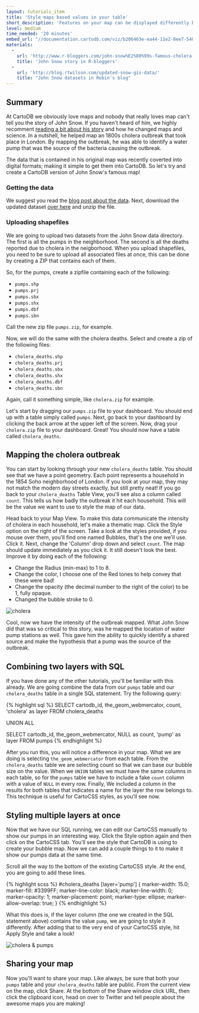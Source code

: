 ```yaml
---
layout: tutorials_item
title: 'Style maps based values in your table'
short_description: 'Features on your map can be displayed differently based on their values, learn how to do it'
level: medium
time_needed: '20 minutes'
embed_url: "//documentation.cartodb.com/viz/b206463e-ea44-11e2-8ee7-5404a6a683d5/embed_map?title=false&description=true&search=false&shareable=true&cartodb_logo=false&layer_selector=false&legends=true&scrollwheel=false&fullscreen=true&sublayer_options=1&sql=SELECT%20cartodb_id%2C%20the_geom_webmercator%2C%20count%2C%20'cholera'%20as%20layer%0AFROM%20cholera_deaths%0A%0AUNION%20ALL%0A%0ASELECT%20cartodb_id%2C%20the_geom_webmercator%2C%20NULL%20as%20count%2C%20'pump'%20as%20layer%0AFROM%20pumps&sw_lat=51.51063885098415&sw_lon=-0.14483928680419922&ne_lat=51.51606049455287&ne_lon=-0.1279306411743164"
materials:
  -
    url: 'http://www.r-bloggers.com/john-snow%E2%80%99s-famous-cholera-analysis-data-in-modern-gis-formats/'
    title: 'John Snow story in R-bloggers'
  -
    url: 'http://blog.rtwilson.com/updated-snow-gis-data/'
    title: "John Snow datasets in Robin's blog"
---
```


## Summary

At CartoDB we obviously love maps and nobody that really loves map can't tell you the story of John Snow. If you haven't heard of him, we highly recomment [reading a bit about his story](http://en.wikipedia.org/wiki/John_Snow_(physician)#Cholera) and how he changed maps and science. In a nutshell, he helped map an 1800s cholera outbreak that took place in London. By mapping the outbreak, he was able to identify a water pump that was the source of the bacteria causing the outbreak.

The data that is contained in his original map was recently coverted into digital formats; making it simple to get them into CartoDB. So let's try and create a CartoDB version of John Snow's famous map!

### Getting the data

We suggest you read the [blog post about the data](http://www.r-bloggers.com/john-snow%E2%80%99s-famous-cholera-analysis-data-in-modern-gis-formats/). Next, download the updated dataset [over here](http://blog.rtwilson.com/updated-snow-gis-data/) and unzip the file.

### Uploading shapefiles

We are going to upload two datasets from the John Snow data directory. The first is all the pumps in the neighborhood. The second is all the deaths reported due to cholera in the neigborhood. When you upload shapefiles, you need to be sure to upload all associated files at once, this can be done by creating a ZIP that contains each of them.

So, for the pumps, create a zipfile containing each of the following:

- `pumps.shp`
- `pumps.prj`
- `pumps.sbx`
- `pumps.shx`
- `pumps.dbf`
- `pumps.sbn`

Call the new zip file `pumps.zip`, for example.

Now, we will do the same with the cholera deaths. Select and create a zip of the following files:

- `cholera_deaths.shp`
- `cholera_deaths.prj`
- `cholera_deaths.sbx`
- `cholera_deaths.shx`
- `cholera_deaths.dbf`
- `cholera_deaths.sbn`

Again, call it something simple, like `cholera.zip` for example.

Let's start by dragging our `pumps.zip` file to your dashboard. You should end up with a table simply called `pumps`. Next, go back to your dashboard by clicking the <span class="ui_element" data-element="back_to_dashboard">back arrow</span> at the upper left of the screen. Now, drag your `cholera.zip` file to your dashboard. Great! You should now have a table called `cholera_deaths`.


## Mapping the cholera outbreak

You can start by looking through your new `cholera_deaths` table. You should see that we have a point geometry. Each point represents a household in the 1854 Soho neighborhood of London. If you look at your map, they may not match the modern day streets exactly, but still pretty neat! If you go back to your `cholera_deaths` <span class="ui_element" data-element="table_view">Table View</span>, you'll see also a column called `count`. This tells us how badly the outbreak it hit each household. This will be the value we want to use to style the map of our data.

Head back to your <span class="ui_element" data-element="map_view">Map View</span>. To make this data communicate the intensity of cholera in each household, let's make a thematic map. Click the <span class="ui_element" data-element="style_option">Style option</span> on the right of the screen. Take a look at the styles provided, if you mouse over them, you'll find one named <span class="ui_element" data-element="bubbles">Bubbles</span>, that's the one we'll use. Click it. Next, change the 'Column' drop down and select `count`. The map should update immediately as you click it. It still doesn't look the best. Improve it by doing each of the following:

- Change the Radius (min-max) to 1 to 8.
- Change the color, I choose one of the Red tones to help convey that these were bad!
- Change the opacity (the decimal number to the right of the color) to be 1, fully opaque.
- Changed the bubble stroke to 0.

<p class="wrap-border"><img src="{{ '/img/layout/conditional_styling/img1.png' | prepend: site.baseurl }}" alt="cholera" /></p>

Cool, now we have the intensity of the outbreak mapped. What John Snow did that was so critical to this story, was he mapped the location of water pump stations as well. This gave him the ability to quickly identify a shared source and make the hypothesis that a pump was the source of the outbreak.

## Combining two layers with SQL

If you have done any of the other tutorials, you'll be familiar with this already. We are going combine the data from our `pumps` table and our `cholera_deaths` table in a single SQL statement. Try the following query:

{% highlight sql %}
SELECT cartodb_id, the_geom_webmercator, count, 'cholera' as layer
FROM cholera_deaths

UNION ALL

SELECT cartodb_id, the_geom_webmercator, NULL as count, 'pump' as layer
FROM pumps
{% endhighlight %}

After you run this, you will notice a difference in your map. What we are doing is selecting `the_geom_webmercator` from each table. From the `cholera_deaths` table we are selecting count so that we can base our bubble size on the value. When we `UNION` tables we must have the same columns in each table, so for the `pumps` table we have to include a fake `count` column with a value of `NULL` in every row. Finally, We included a column in the results for both tables that indicates a name for the layer the row belongs to. This technique is useful for CartoCSS styles, as you'll see now.

## Styling multiple layers at once

Now that we have our SQL running, we can edit our CartoCSS manually to show our pumps in an interesting way. Click the <span class="ui_element" data-element="style_option">Style option</span> again and then click on the <span class="ui_element" data-element="carto_tab">CartoCSS tab</span>. You'll see the style that CartoDB is using to create your bubble map. Now we can add a couple things to it to make it show our pumps data at the same time.

Scroll all the way to the bottom of the existing CartoCSS style. At the end, you are going to add these lines.

{% highlight scss %}
#cholera_deaths [layer='pump'] {
  marker-width: 15.0;
  marker-fill: #3399FF;
  marker-line-color: black;
  marker-line-width: 0;
  marker-opacity: 1;
  marker-placement: point;
  marker-type: ellipse;
  marker-allow-overlap: true;
}
{% endhighlight %}

What this does is, if the layer column (the one we created in the SQL statement above) contains the value `pump`, we are going to style it differently. After adding that to the very end of your CartoCSS style, hit <span class="ui_element" data-element="apply_style">Apply Style</span> and take a look!

<p class="wrap-border"><img src="{{ '/img/layout/conditional_styling/img2.png' | prepend: site.baseurl }}" alt="cholera & pumps" /></p>

## Sharing your map

Now you'll want to share your map. Like always, be sure that both your `pumps` table and your `cholera_deaths` table are public. From the current view on the map, click <span class="ui_element" data-element="share">Share</span>. At the bottom of the Share window click <span class="ui_element" data-element="share_url">URL</span>, then click the <span class="ui_element" data-element="copy_to_clipboard">clipboard icon</span>, head on over to Twitter and tell people about the awesome maps you are making!
